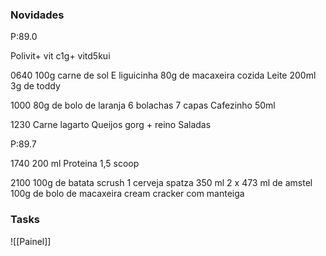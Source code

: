 
### Novidades ###
P:89.0

Polivit+ vit c1g+ vitd5kui

0640
100g carne de sol
E liguicinha
80g de macaxeira cozida
Leite 200ml
3g de  toddy


1000
80g de bolo de laranja 
6 bolachas 7 capas
Cafezinho 50ml

1230
Carne lagarto
Queijos gorg + reino
Saladas


P:89.7

1740
200 ml
Proteina 1,5 scoop


2100
100g de batata scrush
1 cerveja spatza 350 ml
2 x 473 ml de amstel 
100g de bolo de macaxeira
cream cracker com manteiga

### Tasks ###
![[Painel]]